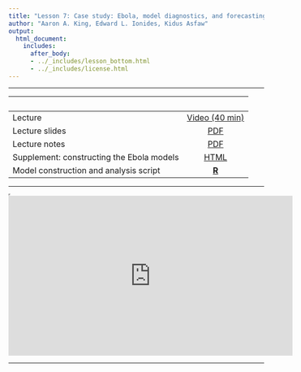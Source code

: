 ```yaml
---
title: "Lesson 7: Case study: Ebola, model diagnostics, and forecasting"
author: "Aaron A. King, Edward L. Ionides, Kidus Asfaw"
output:
  html_document:
    includes:
      after_body:
      - ../_includes/lesson_bottom.html
      - ../_includes/license.html
---
```


----------------------

| &nbsp;                                    | &nbsp;                                                                                    |
|:------------------------------------------|:-----------------------------------------------------------------------------------------:|
| Lecture                                   | [Video (40 min)](https://www.youtube.com/playlist?list=PLluGwj6FGt2QuMxA6ZM4MGAMqE3r022Dd) |
| Lecture slides                            | [PDF](slides.pdf)                                                                         |
| Lecture notes                             | [PDF](notes.pdf)                                                                          |
| Supplement: constructing the Ebola models | [HTML](model.html)                                                                        |
| Model construction and analysis script    | [**R**](codes.R)                                                                          |

----------------------

<iframe width="0" height="0"></iframe>

<iframe data-external=1 width="560" height="315" src="https://www.youtube.com/embed/videoseries?list=PLluGwj6FGt2QuMxA6ZM4MGAMqE3r022Dd" frameborder="0" allow="accelerometer; autoplay; encrypted-media; gyroscope; picture-in-picture" allowfullscreen></iframe>

----------------------
